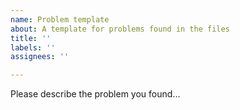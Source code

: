 ```yaml
---
name: Problem template
about: A template for problems found in the files
title: ''
labels: ''
assignees: ''

---
```


Please describe the problem you found...

